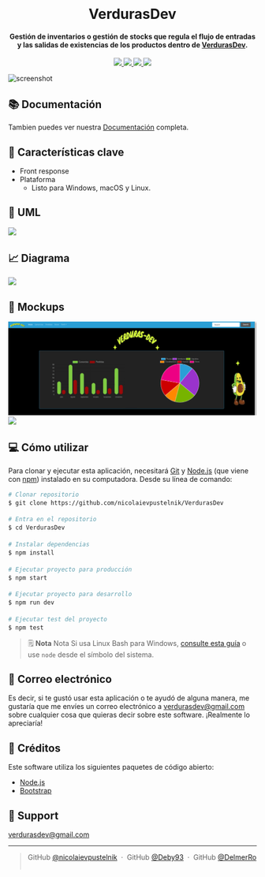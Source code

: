 
<h1 align="center">
  <br>
  <a href=""><img src="./src/public/img/vd1.png" alt="" width="200"></a>
  <br>
  VerdurasDev
  <br>
</h1>

<h4 align="center">Gestión de inventarios o gestión de stocks que regula el flujo de entradas y las salidas de existencias de los productos dentro de <a href="" target="_blank">VerdurasDev</a>.</h4>

<p align="center">
  <a href="">
    <img src="https://img.shields.io/badge/express-4.18.1-green">
  </a>
  <a href="">
    <img src="https://img.shields.io/badge/mocha-10.0.0-yellowgreen">
  </a>
  <a href="">
    <img src="https://img.shields.io/badge/chai-4.3.6-blue">
  </a>
  <a href="">
    <img src="https://img.shields.io/badge/mongoose-6.6.0-lightgrey">
  </a>
</p>

![screenshot](./src/public/img/verdurasDev.png)

## 📚 Documentación
Tambien puedes ver nuestra [Documentación](https://docs.google.com/document/d/1nuo1nmAqzf5fDeI3hfq163i4Th0Mtpv3YHeZlibAcoI/edit?usp=sharing) completa.

## 🔑 Características clave

* Front response 
* Plataforma
  - Listo para Windows, macOS y Linux.

## 📄 UML
<img src="./src/public/img/Diagrama.png">

## 📈 Diagrama
<img src="./src/public/img/DiagramaDeUso.png">

## 📱 Mockups
<img src="./src/public/img/verduras-dev.png">
<img src="./src/public/img/fondo2.png">

## 💻 Cómo utilizar

Para clonar y ejecutar esta aplicación, necesitará [Git](https://git-scm.com) y [Node.js](https://nodejs.org/en/download/) (que viene con [npm](http://npmjs.com)) instalado en su computadora. Desde su línea de comando:

```bash
# Clonar repositorio
$ git clone https://github.com/nicolaievpustelnik/VerdurasDev

# Entra en el repositorio
$ cd VerdurasDev

# Instalar dependencias
$ npm install

# Ejecutar proyecto para producción 
$ npm start

# Ejecutar proyecto para desarrollo
$ npm run dev 

# Ejecutar test del proyecto
$ npm test 
```

> 🗒️ **Nota**
> Nota Si usa Linux Bash para Windows, [consulte esta guía](https://www.howtogeek.com/261575/how-to-run-graphical-linux-desktop-applications-from-windows-10s-bash-shell/) o use `node` desde el símbolo del sistema.

## 📩 Correo electrónico

Es decir, si te gustó usar esta aplicación o te ayudó de alguna manera, me gustaría que me envíes un correo electrónico a <verdurasdev@gmail.com> sobre cualquier cosa que quieras decir sobre este software. ¡Realmente lo apreciaría!

## 🙌 Créditos

Este software utiliza los siguientes paquetes de código abierto:

- [Node.js](https://nodejs.org/)
- [Bootstrap](https://bootstrap.com)

## 🔧 Support
<verdurasdev@gmail.com>

---

> GitHub [@nicolaievpustelnik](https://github.com/nicolaievpustelnik) &nbsp;&middot;&nbsp;
> GitHub [@Deby93](https://github.com/Deby93) &nbsp;&middot;&nbsp;
> GitHub [@DelmerRo](https://github.com/DelmerRo) &nbsp;
